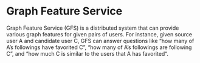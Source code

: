# Graph Feature Service

Graph Feature Service (GFS) is a distributed system that can provide various graph features for given pairs of users. For instance, given source user A and candidate user C, GFS can answer questions like “how many of A’s followings have favorited C”, “how many of A’s followings are following C”, and “how much C is similar to the users that A has favorited“.
